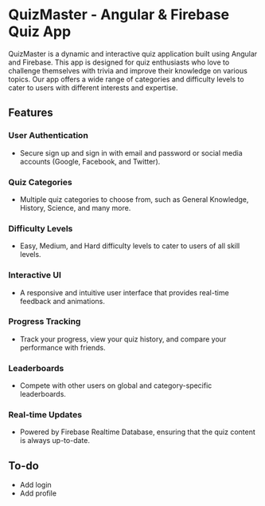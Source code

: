 # QuizMaster - Angular & Firebase Quiz App

QuizMaster is a dynamic and interactive quiz application built using Angular and Firebase. This app is designed for quiz enthusiasts who love to challenge themselves with trivia and improve their knowledge on various topics. Our app offers a wide range of categories and difficulty levels to cater to users with different interests and expertise.

## Features

### User Authentication

-   Secure sign up and sign in with email and password or social media accounts (Google, Facebook, and Twitter).

### Quiz Categories

-   Multiple quiz categories to choose from, such as General Knowledge, History, Science, and many more.

### Difficulty Levels

-   Easy, Medium, and Hard difficulty levels to cater to users of all skill levels.

### Interactive UI

-   A responsive and intuitive user interface that provides real-time feedback and animations.

### Progress Tracking

-   Track your progress, view your quiz history, and compare your performance with friends.

### Leaderboards

-   Compete with other users on global and category-specific leaderboards.

### Real-time Updates

-   Powered by Firebase Realtime Database, ensuring that the quiz content is always up-to-date.

## To-do

- Add login 
- Add profile